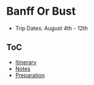 # Banff Or Bust

- Trip Dates: August 4th - 12th

## ToC

- [Itinerary](itinerary.md)
- [Notes](notes.md)
- [Preparation](preparation.md)
